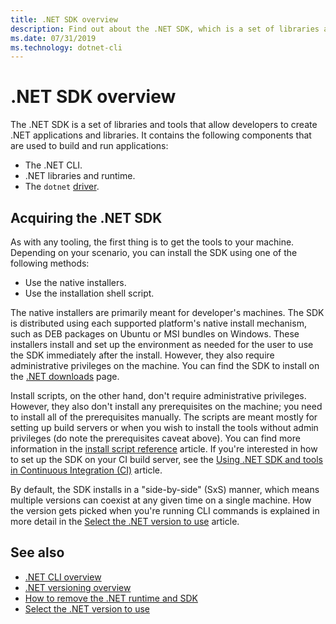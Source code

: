 ```yaml
---
title: .NET SDK overview
description: Find out about the .NET SDK, which is a set of libraries and tools used to create .NET projects.
ms.date: 07/31/2019
ms.technology: dotnet-cli
---
```

# .NET SDK overview

The .NET SDK is a set of libraries and tools that allow developers to create .NET applications and libraries. It contains the following components that are used to build and run applications:

- The .NET CLI.
- .NET libraries and runtime.
- The `dotnet` [driver](tools/index.md#driver).

## Acquiring the .NET SDK

As with any tooling, the first thing is to get the tools to your machine. Depending on your scenario, you can install the SDK using one of the following methods:

- Use the native installers.
- Use the installation shell script.

The native installers are primarily meant for developer's machines. The SDK is distributed using each supported platform's
native install mechanism, such as DEB packages on Ubuntu or MSI bundles on Windows. These installers install
and set up the environment as needed for the user to use the SDK immediately after the install. However, they also
require administrative privileges on the machine. You can find the SDK to install on the
[.NET downloads](https://dotnet.microsoft.com/download) page.

Install scripts, on the other hand, don't require administrative privileges. However, they also don't install any
prerequisites on the machine; you need to install all of the prerequisites manually. The scripts are meant mostly for
setting up build servers or when you wish to install the tools without admin privileges (do note the prerequisites
caveat above). You can find more information in the [install script reference](tools/dotnet-install-script.md) article. If you're
interested in how to set up the SDK on your CI build server, see the [Using .NET SDK and tools in Continuous Integration (CI)](tools/using-ci-with-cli.md) article.

By default, the SDK installs in a "side-by-side" (SxS) manner, which means multiple versions
can coexist at any given time on a single machine. How the version gets picked when you're running CLI commands is explained in more detail in the [Select the .NET version to use](versions/selection.md) article.

## See also

- [.NET CLI overview](tools/index.md)
- [.NET versioning overview](versions/index.md)
- [How to remove the .NET runtime and SDK](install/remove-runtime-sdk-versions.md)
- [Select the .NET version to use](versions/selection.md)
